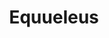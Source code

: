 ---
title: "Equueleus"
hashtag: equuleus
borders:
  - Aquarius
  - Delphinus
  - Pegasus
layout: hashtag
subdivision-of:
  - northern celestial hemisphere
tags:
  - Horse
  - Constellation
---